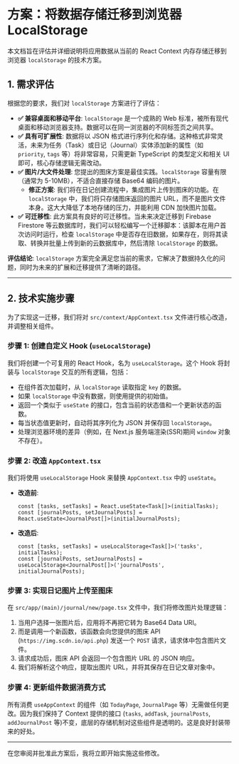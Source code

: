 # 方案：将数据存储迁移到浏览器 LocalStorage

本文档旨在评估并详细说明将应用数据从当前的 React Context 内存存储迁移到浏览器 `localStorage` 的技术方案。

## 1. 需求评估

根据您的要求，我们对 `localStorage` 方案进行了评估：

*   **✅ 兼容桌面和移动平台**: `localStorage` 是一个成熟的 Web 标准，被所有现代桌面和移动浏览器支持。数据可以在同一浏览器的不同标签页之间共享。
*   **✅ 具有可扩展性**: 数据将以 JSON 格式进行序列化和存储。这种格式非常灵活，未来为任务（Task）或日记（Journal）实体添加新的属性（如 `priority`, `tags` 等）将非常容易，只需更新 TypeScript 的类型定义和相关 UI 即可，核心存储逻辑无需改动。
*   **✅ 图片/大文件处理**: 您提出的图床方案是最佳实践。`localStorage` 容量有限（通常为 5-10MB），不适合直接存储 Base64 编码的图片。
    *   **修正方案**: 我们将在日记创建流程中，集成图片上传到图床的功能。在 `localStorage` 中，我们将只存储图床返回的图片 URL，而不是图片文件本身。这大大降低了本地存储的压力，并能利用 CDN 加快图片加载。
*   **✅ 可迁移性**: 此方案具有良好的可迁移性。当未来决定迁移到 Firebase Firestore 等云数据库时，我们可以轻松编写一个迁移脚本：该脚本在用户首次访问时运行，检查 `localStorage` 中是否存在旧数据，如果存在，则将其读取、转换并批量上传到新的云数据库中，然后清除 `localStorage` 的数据。

**评估结论**: `localStorage` 方案完全满足您当前的需求，它解决了数据持久化的问题，同时为未来的扩展和迁移提供了清晰的路径。

---

## 2. 技术实施步骤

为了实现这一迁移，我们将对 `src/context/AppContext.tsx` 文件进行核心改造，并调整相关组件。

### 步骤 1: 创建自定义 Hook (`useLocalStorage`)

我们将创建一个可复用的 React Hook，名为 `useLocalStorage`。这个 Hook 将封装与 `localStorage` 交互的所有逻辑，包括：

*   在组件首次加载时，从 `localStorage` 读取指定 `key` 的数据。
*   如果 `localStorage` 中没有数据，则使用提供的初始值。
*   返回一个类似于 `useState` 的接口，包含当前的状态值和一个更新状态的函数。
*   每当状态值更新时，自动将其序列化为 JSON 并保存回 `localStorage`。
*   处理浏览器环境的差异（例如，在 Next.js 服务端渲染(SSR)期间 `window` 对象不存在）。

### 步骤 2: 改造 `AppContext.tsx`

我们将使用 `useLocalStorage` Hook 来替换 `AppContext.tsx` 中的 `useState`。

*   **改造前**:
    ```tsx
    const [tasks, setTasks] = React.useState<Task[]>(initialTasks);
    const [journalPosts, setJournalPosts] = React.useState<JournalPost[]>(initialJournalPosts);
    ```

*   **改造后**:
    ```tsx
    const [tasks, setTasks] = useLocalStorage<Task[]>('tasks', initialTasks);
    const [journalPosts, setJournalPosts] = useLocalStorage<JournalPost[]>('journalPosts', initialJournalPosts);
    ```

### 步骤 3: 实现日记图片上传至图床

在 `src/app/(main)/journal/new/page.tsx` 文件中，我们将修改图片处理逻辑：

1.  当用户选择一张图片后，应用将不再把它转为 Base64 Data URI。
2.  而是调用一个新函数，该函数会向您提供的图床 API (`https://img.scdn.io/api.php`) 发送一个 `POST` 请求，请求体中包含图片文件。
3.  请求成功后，图床 API 会返回一个包含图片 URL 的 JSON 响应。
4.  我们将解析这个响应，提取出图片 URL，并将其保存在日记文章对象中。

### 步骤 4: 更新组件数据消费方式

所有消费 `useAppContext` 的组件（如 `TodayPage`, `JournalPage` 等）无需做任何更改。因为我们保持了 Context 提供的接口 (`tasks`, `addTask`, `journalPosts`, `addJournalPost` 等)不变，底层的存储机制对这些组件是透明的。这是良好封装带来的好处。

---

在您审阅并批准此方案后，我将立即开始实施这些修改。
